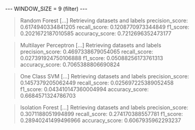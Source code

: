
 --- WINDOW_SIZE = 9 (filter) --- 


> Random Forest
[...] Retrieving datasets and labels
precision_score: 0.6174940334841205
recall_score: 0.1208770973344849
f1_score: 0.2021672187010585
accuracy_score: 0.7212696352473177


> Multilayer Perceptron
[...] Retrieving datasets and labels
precision_score: 0.4697338679054065
recall_score: 0.027391924750106888
f1_score: 0.05088256173761313
accuracy_score: 0.7065388806690824


> One Class SVM
[...] Retrieving datasets and labels
precision_score: 0.1457379205062449
recall_score: 0.025697225389052458
f1_score: 0.043410147360004994
accuracy_score: 0.6684571324786703


> Isolation Forest
[...] Retrieving datasets and labels
precision_score: 0.3071188051994899
recall_score: 0.274170388557781
f1_score: 0.28940241499496966
accuracy_score: 0.6067935962293237
